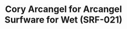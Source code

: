 ---
ee_id: '4283'
site: '1'
type: '2'
url: 2015-038-cory-arcangel-for-arcangel-surfware-for-wet-srf-021
title: Cory Arcangel for Arcangel Surfware for Wet (SRF-021)
year: '2015'
display_year: '2015'
medium: Heather grey crewneck pullover sweatshirt with the WWW.KANYEWET.BIZ and Arcangel
  Surfware logos.
dims:
pitch: Sweat 4 my friends Wet!
ps:
live_url:
related:
youtube:
related_code:
imgs: wet-sweatshirt-2015-038-full-database-studio.jpg
subheading:
download:
add_credit:
commission:
layout: things-i-made
---